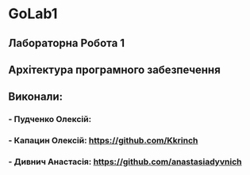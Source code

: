 # GoLab1

## Лабораторна Робота 1 
## Архітектура програмного забезпечення

## Виконали:

### - Пудченко Олексій: 
### - Капацин Олексій: https://github.com/Kkrinch
### - Дивнич Анастасія: https://github.com/anastasiadyvnich